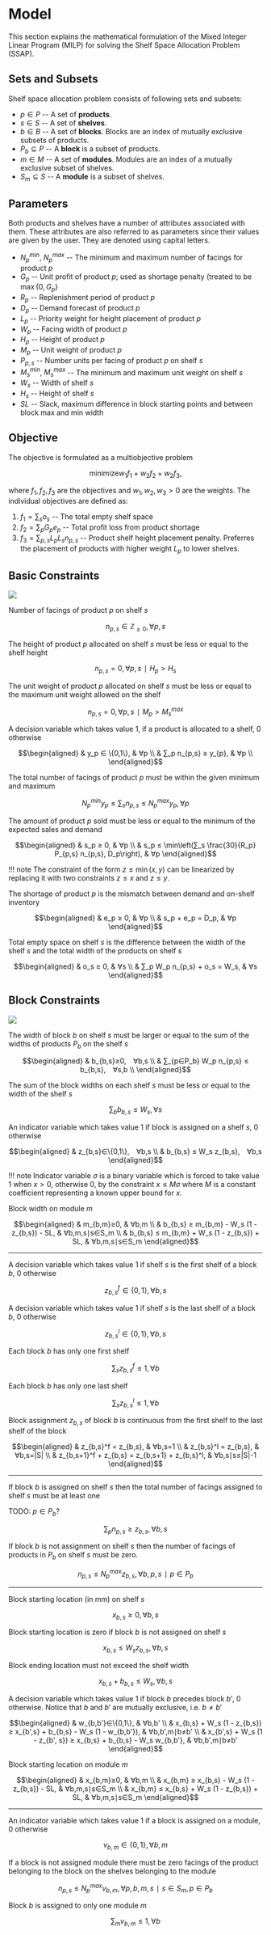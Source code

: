 # Model
This section explains the mathematical formulation of the Mixed Integer Linear Program (MILP) for solving the Shelf Space Allocation Problem (SSAP).

## Sets and Subsets
Shelf space allocation problem consists of following sets and subsets:

-  $p∈P$ -- A set of **products**.
-  $s∈S$ -- A set of **shelves**.
-  $b∈B$ -- A set of **blocks**. Blocks are an index of mutually exclusive subsets of products.
-  $P_b⊆P$ -- A **block** is a subset of products.
-  $m∈M$ -- A set of **modules**. Modules are an index of a mutually exclusive subset of shelves.
-  $S_m⊆S$ -- A **module** is a subset of shelves.

## Parameters
Both products and shelves have a number of attributes associated with them. These attributes are also referred to as parameters since their values are given by the user. They are denoted using capital letters.

-  $N_p^{min}$, $N_p^{max}$ -- The minimum and maximum number of facings for product $p$
-  $G_p$ -- Unit profit of product $p$; used as shortage penalty (treated to be $\max\{0, G_p\}$
-  $R_p$ -- Replenishment period of product $p$
-  $D_p$ -- Demand forecast of product $p$
-  $L_p$ -- Priority weight for height placement of product $p$
-  $W_p$ -- Facing width of product $p$
-  $H_p$ -- Height of product $p$
-  $M_p$ -- Unit weight of product $p$
-  $P_{p,s}$ -- Number units per facing of product $p$ on shelf $s$
-  $M_s^{min}$, $M_s^{max}$ -- The minimum and maximum unit weight on shelf $s$
-  $W_s$ -- Width of shelf $s$
-  $H_s$ -- Height of shelf $s$
-  $SL$ -- Slack, maximum difference in block starting points and between block max and min width

## Objective
The objective is formulated as a multiobjective problem

$$\text{minimize} w_1 f_1 + w_2 f_2 + w_2 f_3,$$

where $f_1,f_2,f_3$ are the objectives and $w_1, w_2, w_3>0$ are the weights. The individual objectives are defined as:

1)  $f_1=∑_s o_s$ -- The total empty shelf space
2)  $f_2=∑_p G_p e_p$ -- Total profit loss from product shortage
3)  $f_3=∑_{p,s} L_p L_s n_{p,s}$ -- Product shelf height placement penalty. Preferres the placement of products with higher weight $L_p$ to lower shelves.

## Basic Constraints
![](figures/planogram-basic.svg)

Number of facings of product $p$ on shelf $s$

$$n_{p,s} ∈ ℤ_{≥0}, ∀p,s$$

The height of product $p$ allocated on shelf $s$ must be less or equal to the shelf height

$$n_{p,s}=0, ∀p,s∣H_p > H_s$$

The unit weight of product $p$ allocated on shelf $s$ must be less or equal to the maximum unit weight allowed on the shelf

$$n_{p,s}=0, ∀p,s∣M_p > M_s^{max}$$

A decision variable which takes value $1$, if a product is  allocated to a shelf, $0$ otherwise

$$\begin{aligned}
& y_p ∈ \{0,1\}, & ∀p \\
& ∑_p n_{p,s} ≥ y_{p}, & ∀p \\
\end{aligned}$$

The total number of facings of product $p$ must be within the given minimum and maximum

$$N_p^{min} y_p ≤ ∑_s n_{p,s} ≤ N_p^{max} y_p, ∀p$$

The amount of product $p$ sold must be less or equal to the minimum of the expected sales and demand

$$\begin{aligned}
& s_p ≥ 0, & ∀p \\
& s_p ≤ \min\left(∑_s \frac{30}{R_p} P_{p,s} n_{p,s}, D_p\right), & ∀p
\end{aligned}$$

!!! note
    The constraint of the form $z≤\min(x,y)$ can be linearized by replacing it with two constraints $z≤x$ and $z≤y$.

The shortage of product $p$ is the mismatch between demand and on-shelf inventory

$$\begin{aligned}
& e_p ≥ 0, & ∀p \\
& s_p + e_p = D_p, & ∀p
\end{aligned}$$

Total empty space on shelf $s$ is the difference between the width of the shelf $s$ and the total width of the products on shelf $s$

$$\begin{aligned}
& o_s ≥ 0, & ∀s \\
& ∑_p W_p n_{p,s} + o_s = W_s, & ∀s
\end{aligned}$$

## Block Constraints
![](figures/planogram.svg)

The width of block $b$ on shelf $s$ must be larger or equal to the sum of the widths of products $P_b$ on the shelf $s$

$$\begin{aligned}
& b_{b,s}≥0, ∀b,s \\
& ∑_{p∈P_b} W_p n_{p,s} ≤ b_{b,s}, ∀s,b \\
\end{aligned}$$

The sum of the block widths on each shelf $s$ must be less or equal to the width of the shelf $s$

$$∑_b b_{b,s} ≤ W_s, ∀s$$

An indicator variable which takes value $1$ if block is assigned on a shelf $s$, $0$ otherwise

$$\begin{aligned}
& z_{b,s}∈\{0,1\}, ∀b,s \\
& b_{b,s} ≤ W_s z_{b,s}, ∀b,s
\end{aligned}$$

!!! note
    Indicator variable $σ$ is a binary variable which is forced to take value $1$ when $x>0$, otherwise $0$, by the constraint $x≤Mσ$ where $M$ is a constant coefficient representing a known upper bound for $x$.

Block width on module $m$

$$\begin{aligned}
& m_{b,m}≥0, & ∀b,m \\
& b_{b,s} ≥ m_{b,m} - W_s (1 - z_{b,s}) - SL, & ∀b,m,s∣s∈S_m \\
& b_{b,s} ≤ m_{b,m} + W_s (1 - z_{b,s}) + SL, & ∀b,m,s∣s∈S_m
\end{aligned}$$

---

A decision variable which takes value $1$ if shelf $s$ is the first shelf of a block $b$, $0$ otherwise

$$z_{b,s}^f∈\{0,1\}, ∀b,s$$

A decision variable which takes value $1$ if shelf $s$ is the last shelf of a block $b$, $0$ otherwise

$$z_{b,s}^l∈\{0,1\}, ∀b,s$$

Each block $b$ has only one first shelf

$$∑_s z_{b,s}^f ≤ 1, ∀b$$

Each block $b$ has only one last shelf

$$∑_s z_{b,s}^l ≤ 1, ∀b$$

Block assignment $z_{b,s}$ of block $b$ is continuous from the first shelf to the last shelf of the block

$$\begin{aligned}
& z_{b,s}^f = z_{b,s}, & ∀b,s=1 \\
& z_{b,s}^l = z_{b,s}, & ∀b,s=|S| \\
& z_{b,s+1}^f + z_{b,s} = z_{b,s+1} + z_{b,s}^l, & ∀b,s∣s≤|S|-1
\end{aligned}$$

---

If block $b$ is assigned on shelf $s$ then the total number of facings assigned to shelf $s$ must be at least one

TODO: $p∈P_b$?

$$∑_p n_{p,s} ≥ z_{b,s}, ∀b,s$$


If block $b$ is not assignment on shelf $s$ then the number of facings of products in $P_b$ on shelf $s$ must be zero.

$$n_{p,s} ≤ N_p^{max} z_{b,s}, ∀b,p,s∣p∈P_b$$

---

Block starting location (in mm) on shelf $s$

$$x_{b,s}≥0, ∀b,s$$

Block starting location is zero if block $b$ is not assigned on shelf $s$

$$x_{b,s} ≤ W_s z_{b,s}, ∀b,s$$

Block ending location must not exceed the shelf width

$$x_{b,s} + b_{b,s} ≤ W_s, ∀b,s$$

A decision variable which takes value $1$ if block $b$ precedes block $b'$, $0$ otherwise. Notice that $b$ and $b'$ are mutually exclusive, i.e. $b≠b'$

$$\begin{aligned}
& w_{b,b'}∈\{0,1\}, & ∀b,b' \\
& x_{b,s} + W_s (1 - z_{b,s}) ≥ x_{b',s} + b_{b,s} - W_s (1 - w_{b,b'}), & ∀b,b',m∣b≠b' \\
& x_{b',s} + W_s (1 - z_{b', s}) ≥ x_{b,s} + b_{b,s} - W_s w_{b,b'}, & ∀b,b',m∣b≠b'
\end{aligned}$$

Block starting location on module $m$

$$\begin{aligned}
& x_{b,m}≥0, & ∀b,m \\
& x_{b,m} ≥ x_{b,s} - W_s (1 - z_{b,s}) - SL, & ∀b,m,s∣s∈S_m \\
& x_{b,m} ≤ x_{b,s} + W_s (1 - z_{b,s}) + SL, & ∀b,m,s∣s∈S_m
\end{aligned}$$

---

An indicator variable which takes value $1$ if a block is assigned on a module, $0$ otherwise

$$v_{b,m}∈\{0,1\}, ∀b,m$$

If a block is not assigned module there must be zero facings of the product belonging to the block on the shelves belonging to the module

$$n_{p,s} ≤ N_p^{max} v_{b,m}, ∀p,b,m,s∣s∈S_m,p∈P_b$$

Block $b$ is assigned to only one module $m$

$$∑_m v_{b,m} ≤ 1, ∀b$$
